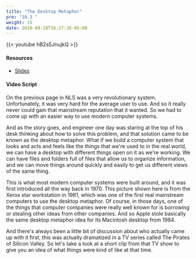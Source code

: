 ```yaml
---
title: "The Desktop Metaphor"
pre: "10.3 "
weight: 15
date: 2020-08-28T16:27:26-05:00
---
```


{{< youtube hB2s5JnujkQ >}}

<!-- CIS 115: czAhoyaJejg -->

#### Resources
* [Slides](../9-Human_Computer_Interaction.pdf)

#### Video Script

On the previous page in NLS was a very revolutionary system. Unfortunately, it was very hard for the average user to use. And so it really never could gain that mainstream reputation that it wanted. So we had to come up with an easier way to use modern computer systems. 

And as the story goes, and engineer one day was staring at the top of his desk thinking about how to solve this problem, and that solution came to be known as the desktop metaphor. What if we build a computer system that looks and acts and feels like the things that we're used to in the real world, we can have a desktop with different things open on it as we're working. We can have files and folders full of files that allow us to organize information, and we can move things around quickly and easily to get us different views of the same thing. 

This is what most modern computer systems were built around, and it was first introduced all the way back in 1970. This picture shown here is from the Xerox star workstation in 1981, which was one of the first real mainstream computers to use the desktop metaphor. Of course, in those days, one of the things that computer companies were really well known for is borrowing or stealing other ideas from other companies. And so Apple stole basically the same desktop metaphor idea for its Macintosh desktop from 1984. 

And there's always been a little bit of discussion about who actually came up with it first, this was actually dramatized in a TV series called The Pirates of Silicon Valley. So let's take a look at a short clip from that TV show to give you an idea of what things were kind of like at that time.